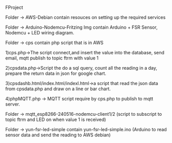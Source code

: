 FProject

Folder -> AWS-Debian contain resouces on setting up the required services

Folder -> Arduino-Nodemcu-Fritzing Img contain Arduino + FSR Sensor, Nodemcu + LED wiring diagram.

Folder -> cps contain php script that is in AWS

1)cps.php->The script connect,and insert the value into the database, send email, mqtt publish to topic ftrm with value 1

2)cpsdata.php->Script the do a sql query, count all the reading in a day, prepare the return data in json for google chart.

3)cpsdashb.html/index.html/indexl.html->a script that read the json data from cpsdata.php and draw on a line or bar chart.

4)phpMQTT.php -> MQTT script require by cps.php to publish to mqtt server.

Folder -> mqtt_esp8266-240516-nodemcu-client1/2 (script to subscript to topic ftrm and LED on when value 1 is received)

Folder -> yun-fsr-led-simple contain yun-fsr-led-simple.ino (Arduino to read sensor data and send the reading to AWS debian)
